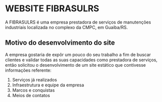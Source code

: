 # WEBSITE FIBRASULRS
A FIBRASULRS é uma empresa prestadora de serviços de manutenções industriais localizada no complexo da CMPC, em Guaiba/RS.

## Motivo do desenvolvimento do site
A empresa gostaria de expôr um pouco do seu trabalho a fim de buscar clientes e validar todas as suas capacidades como prestadora de serviços, então solicitou o desenvolvimento de um site estático que contivesse informações referente:
1. Serviços já realizados
2. Infraestrutura e equipe da empresa
3. Marcos e conquistas
4. Meios de contatos
   

